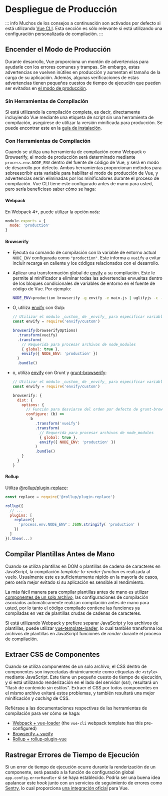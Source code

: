 # Despliegue de Producción

::: info
Muchos de los consejos a continuación son activados por defecto si está utilizando [Vue CLI](https://cli.vuejs.org). Esta sección es sólo relevante si está utilizando una configuración personalizada de compilación.
:::

## Encender el Modo de Producción

Durante desarrollo, Vue proporciona un montón de advertencias para ayudarle con los errores comunes y trampas. Sin embargo, estas advertencias se vuelven inútiles en producción y aumentan el tamaño de la carga de su aplicación. Además, algunas verificaciones de estas advertencias tienen pequeños cuestos de tiempo de ejecución que pueden ser evitados en [el modo de producción](https://cli.vuejs.org/guide/mode-and-env.html#modes).

### Sin Herramientas de Compilación

Si está utilizando la compilación completa, es decir, directamente incluyiendo Vue mediante una etiqueta de script sin una herramienta de compilación, asegúrese de utilizar la versión minificada para producción. Se puede encontrar este en la [guía de instalación](/guide/installation.html#cdn).

### Con Herramientas de Compilación

Cuando se utiliza una herramienta de compilación como Webpack o Browserify, el modo de producción será determinado mediante `process.env.NODE_ENV` dentro del fuente de código de Vue, y será en modo de desarrollo por defecto. Ambos herramientas proporcionan métodos para sobreescribir esta variable para habilitar el modo de producción de Vue, y advertencias serán eliminadas por los minificadores durante el proceso de compilación. Vue CLI tiene este configurado antes de mano para usted, pero sería beneficioso saber cómo se haga:

#### Webpack

En Webpack 4+, puede utilizar la opción `mode`:

```js
module.exports = {
  mode: 'production'
}
```

#### Browserify

- Ejecuta su comando de compilación con la variable de entorno actual `NODE_ENV` configurada como `"production"`. Este informa a `vueify` a evitar incluir recarga en caliente y los códigos relacionados con el desarrollo.

- Aplicar una transformación global de [envify](https://github.com/hughsk/envify) a su compilación. Este le permite al minificador a eliminar todas las advertencias envueltas dentro de los bloques condicionales de variables de entorno en el fuente de código de Vue. Por ejemplo:

  ```bash
  NODE_ENV=production browserify -g envify -e main.js | uglifyjs -c -m > build.js
  ```

- O, utiliza [envify](https://github.com/hughsk/envify) con Gulp:

  ```js
  // Utilizar el módulo _custom_ de _envify_ para especificar variables de entorno
  const envify = require('envify/custom')

  browserify(browserifyOptions)
    .transform(vueify)
    .transform(
      // Requerida para procesar archivos de node_modules
      { global: true },
      envify({ NODE_ENV: 'production' })
    )
    .bundle()
  ```

- o, utiliza [envify](https://github.com/hughsk/envify) con Grunt y [grunt-browserify](https://github.com/jmreidy/grunt-browserify):

  ```js
  // Utilizar el módulo _custom_ de _envify_ para especificar variables de entorno
  const envify = require('envify/custom')

  browserify: {
    dist: {
      options: {
        // Función para desviarse del orden por defecto de grunt-browserify
        configure: (b) =>
          b
            .transform('vueify')
            .transform(
              // Requerida para procesar archivos de node_modules
              { global: true },
              envify({ NODE_ENV: 'production' })
            )
            .bundle()
      }
    }
  }
  ```

#### Rollup

Utiliza [@rollup/plugin-replace](https://github.com/rollup/plugins/tree/master/packages/replace):

```js
const replace = require('@rollup/plugin-replace')

rollup({
  // ...
  plugins: [
    replace({
      'process.env.NODE_ENV': JSON.stringify( 'production' )
    })
  ]
}).then(...)
```

## Compilar Plantillas Antes de Mano

Cuando se utiliza plantillas en DOM o plantillas de cadena de caracteres en JavaScript, la compilación _template-to-render-function_ es realizada al vuelo. Usualmente este es suficientemente rápido en la mayoría de casos, pero sería mejor evitado si su aplicación es sensible al rendimiento.

La más fácil manera para compilar plantillas antes de mano es utilizar [componentes de un solo archivo](/guide/single-file-component.html), las configuraciones de compilación asociados automáticamente realizan compilación antes de mano para usted, por lo tanto el código compilado contiene las funciones ya compiladas en vez de plantillas crudas de cadenas de caracteres.

Si está utilizando Webpack y prefiere separar JavaScript y los archivos de plantillas, puede utilizar [vue-template-loader](https://github.com/ktsn/vue-template-loader), lo cual también transforma los archivos de plantillas en JavaScript funciones de _render_ durante el proceso de compilación.

## Extraer CSS de Componentes

Cuando se utiliza componentes de un solo archivo, el CSS dentro de componentes son inyecctadas dinámicamente como etiquetas de `<style>` mediante JavaScript. Este tiene un pequeño cuesto de tiempo de ejecución, y si está utilizando renderización en el lado del servidor (ssr), resultará un "flash de contenido sin estilos". Extraer el CSS por todos componentes en el mismo archivo evitará estos problemas, y también resultará una mejor minificación y _caching_ de CSS.

Refiérase a las documentaciones respectivas de las herramientas de compilación para ver cómo se haga:

- [Webpack + vue-loader](https://vue-loader.vuejs.org/en/configurations/extract-css.html) (the `vue-cli` webpack template has this pre-configured)
- [Browserify + vueify](https://github.com/vuejs/vueify#css-extraction)
- [Rollup + rollup-plugin-vue](https://rollup-plugin-vue.vuejs.org/)

## Rastregar Errores de Tiempo de Ejecución

Si un error de tiempo de ejecución ocurre durante la renderización de un componente, será pasado a la función de configuración global `app.config.errorHandler` si se haya establecido. Podría ser una buena idea apalancar este _hook_ junto con un servicios de seguimiento de errores como [Sentry](https://sentry.io), lo cual proporciona [una integración oficial](https://sentry.io/for/vue/) para Vue. 
